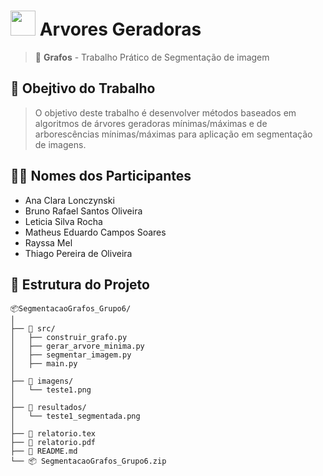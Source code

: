 # <img src="https://wiki.hypixel.net/images/4/47/SkyBlock_items_enchanted_cobweb.gif" width="40" height="40"> Arvores Geradoras

> 🧠 **Grafos** - Trabalho Prático de Segmentação de imagem

## 📌 Obejtivo do Trabalho
> O objetivo deste trabalho é desenvolver métodos baseados em algoritmos de árvores
> geradoras mínimas/máximas e de arborescências mínimas/máximas para aplicação
> em segmentação de imagens.


## 👨‍💻 Nomes dos Participantes
- Ana Clara Lonczynski
- Bruno Rafael Santos Oliveira
- Leticia Silva Rocha
- Matheus Eduardo Campos Soares
- Rayssa Mel
- Thiago Pereira de Oliveira

## 🧱 Estrutura do Projeto

```
📦SegmentacaoGrafos_Grupo6/
│
├── 📁 src/
│   ├── construir_grafo.py
│   ├── gerar_arvore_minima.py
│   ├── segmentar_imagem.py
│   ├── main.py
│
├── 📁 imagens/
│   └── teste1.png
│
├── 📁 resultados/
│   └── teste1_segmentada.png
│
├── 📝 relatorio.tex
├── 📝 relatorio.pdf
├── 📝 README.md
└── 📦 SegmentacaoGrafos_Grupo6.zip

```
